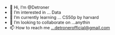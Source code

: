 - 👋 Hi, I’m @Detroner
- 👀 I’m interested in ... Data
- 🌱 I’m currently learning ... CS50p by harvard
- 💞️ I’m looking to collaborate on ...anythin
- 📫 How to reach me ...detronerofficial@gmail.com

<!---
Detroner/Detroner is a ✨ special ✨ repository because its `README.md` (this file) appears on your GitHub profile.
You can click the Preview link to take a look at your changes.
--->
